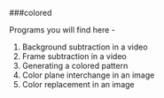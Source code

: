 ###colored 

Programs you will find here - 

1. Background subtraction in a video
2. Frame subtraction in a video
3. Generating a colored pattern
4. Color plane interchange in an image
5. Color replacement in an image
